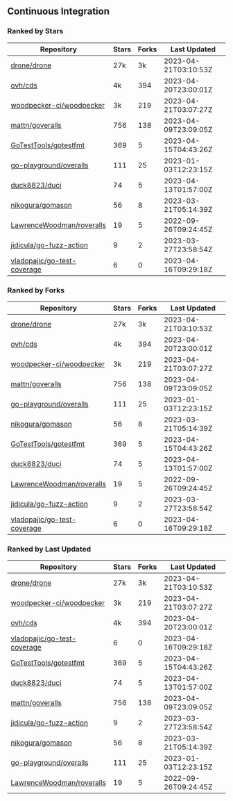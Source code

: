 ## Continuous Integration

### Ranked by Stars

| Repository | Stars | Forks | Last Updated |
|------------|-------|-------|--------------|
| [drone/drone](https://github.com/drone/drone) | 27k | 3k | 2023-04-21T03:10:53Z |
| [ovh/cds](https://github.com/ovh/cds) | 4k | 394 | 2023-04-20T23:00:01Z |
| [woodpecker-ci/woodpecker](https://github.com/woodpecker-ci/woodpecker) | 3k | 219 | 2023-04-21T03:07:27Z |
| [mattn/goveralls](https://github.com/mattn/goveralls) | 756 | 138 | 2023-04-09T23:09:05Z |
| [GoTestTools/gotestfmt](https://github.com/GoTestTools/gotestfmt) | 369 | 5 | 2023-04-15T04:43:26Z |
| [go-playground/overalls](https://github.com/go-playground/overalls) | 111 | 25 | 2023-01-03T12:23:15Z |
| [duck8823/duci](https://github.com/duck8823/duci) | 74 | 5 | 2023-04-13T01:57:00Z |
| [nikogura/gomason](https://github.com/nikogura/gomason) | 56 | 8 | 2023-03-21T05:14:39Z |
| [LawrenceWoodman/roveralls](https://github.com/LawrenceWoodman/roveralls) | 19 | 5 | 2022-09-26T09:24:45Z |
| [jidicula/go-fuzz-action](https://github.com/jidicula/go-fuzz-action) | 9 | 2 | 2023-03-27T23:58:54Z |
| [vladopajic/go-test-coverage](https://github.com/vladopajic/go-test-coverage) | 6 | 0 | 2023-04-16T09:29:18Z |

### Ranked by Forks

| Repository | Stars | Forks | Last Updated |
|------------|-------|-------|--------------|
| [drone/drone](https://github.com/drone/drone) | 27k | 3k | 2023-04-21T03:10:53Z |
| [ovh/cds](https://github.com/ovh/cds) | 4k | 394 | 2023-04-20T23:00:01Z |
| [woodpecker-ci/woodpecker](https://github.com/woodpecker-ci/woodpecker) | 3k | 219 | 2023-04-21T03:07:27Z |
| [mattn/goveralls](https://github.com/mattn/goveralls) | 756 | 138 | 2023-04-09T23:09:05Z |
| [go-playground/overalls](https://github.com/go-playground/overalls) | 111 | 25 | 2023-01-03T12:23:15Z |
| [nikogura/gomason](https://github.com/nikogura/gomason) | 56 | 8 | 2023-03-21T05:14:39Z |
| [GoTestTools/gotestfmt](https://github.com/GoTestTools/gotestfmt) | 369 | 5 | 2023-04-15T04:43:26Z |
| [duck8823/duci](https://github.com/duck8823/duci) | 74 | 5 | 2023-04-13T01:57:00Z |
| [LawrenceWoodman/roveralls](https://github.com/LawrenceWoodman/roveralls) | 19 | 5 | 2022-09-26T09:24:45Z |
| [jidicula/go-fuzz-action](https://github.com/jidicula/go-fuzz-action) | 9 | 2 | 2023-03-27T23:58:54Z |
| [vladopajic/go-test-coverage](https://github.com/vladopajic/go-test-coverage) | 6 | 0 | 2023-04-16T09:29:18Z |

### Ranked by Last Updated

| Repository | Stars | Forks | Last Updated |
|------------|-------|-------|--------------|
| [drone/drone](https://github.com/drone/drone) | 27k | 3k | 2023-04-21T03:10:53Z |
| [woodpecker-ci/woodpecker](https://github.com/woodpecker-ci/woodpecker) | 3k | 219 | 2023-04-21T03:07:27Z |
| [ovh/cds](https://github.com/ovh/cds) | 4k | 394 | 2023-04-20T23:00:01Z |
| [vladopajic/go-test-coverage](https://github.com/vladopajic/go-test-coverage) | 6 | 0 | 2023-04-16T09:29:18Z |
| [GoTestTools/gotestfmt](https://github.com/GoTestTools/gotestfmt) | 369 | 5 | 2023-04-15T04:43:26Z |
| [duck8823/duci](https://github.com/duck8823/duci) | 74 | 5 | 2023-04-13T01:57:00Z |
| [mattn/goveralls](https://github.com/mattn/goveralls) | 756 | 138 | 2023-04-09T23:09:05Z |
| [jidicula/go-fuzz-action](https://github.com/jidicula/go-fuzz-action) | 9 | 2 | 2023-03-27T23:58:54Z |
| [nikogura/gomason](https://github.com/nikogura/gomason) | 56 | 8 | 2023-03-21T05:14:39Z |
| [go-playground/overalls](https://github.com/go-playground/overalls) | 111 | 25 | 2023-01-03T12:23:15Z |
| [LawrenceWoodman/roveralls](https://github.com/LawrenceWoodman/roveralls) | 19 | 5 | 2022-09-26T09:24:45Z |

